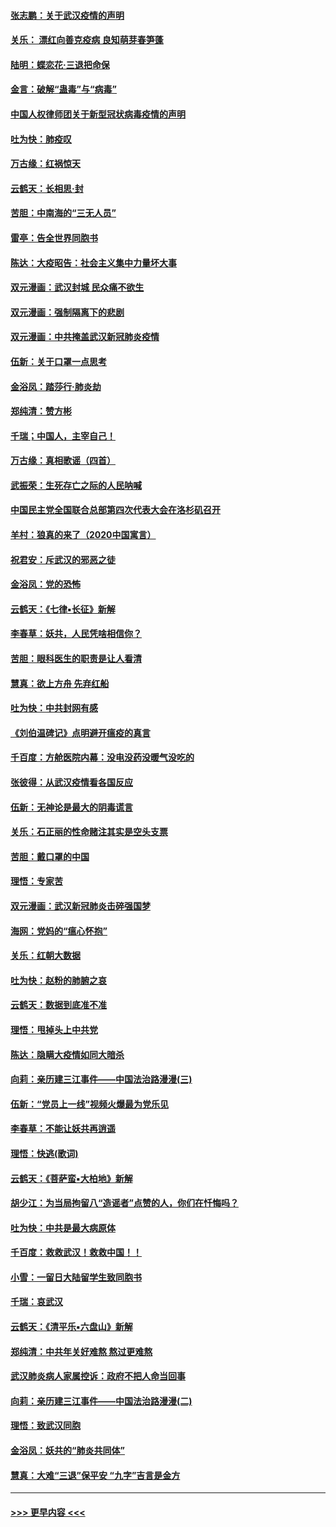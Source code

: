 #### [张志鹏：关于武汉疫情的声明](../pages/nsc993/n11867182.md?t=02140911) 
#### [关乐： 漂红向善克疫病 良知萌芽春笋蓬](../pages/nsc993/n11865710.md?t=02140911) 
#### [陆明：蝶恋花‧三退把命保](../pages/nsc993/n11865673.md?t=02140911) 
#### [金言：破解“蛊毒”与“病毒”](../pages/nsc993/n11864103.md?t=02140911) 
#### [中国人权律师团关于新型冠状病毒疫情的声明](../pages/nsc993/n11864249.md?t=02140911) 
#### [吐为快：肺疫叹](../pages/nsc993/n11864027.md?t=02140911) 
#### [万古缘：红祸惊天](../pages/nsc993/n11864079.md?t=02140911) 
#### [云鹤天：长相思‧封](../pages/nsc993/n11864006.md?t=02140911) 
#### [苦胆：中南海的“三无人员”](../pages/nsc993/n11862997.md?t=02140911) 
#### [雷亭：告全世界同胞书](../pages/nsc993/n11862572.md?t=02140911) 
#### [陈达：大疫昭告：社会主义集中力量坏大事](../pages/nsc993/n11859419.md?t=02140911) 
#### [双元漫画：武汉封城 民众痛不欲生](../pages/nsc993/n11859287.md?t=02140911) 
#### [双元漫画：强制隔离下的悲剧](../pages/nsc993/n11859244.md?t=02140911) 
#### [双元漫画：中共掩盖武汉新冠肺炎疫情](../pages/nsc993/n11858249.md?t=02140911) 
#### [伍新：关于口罩一点思考](../pages/nsc993/n11859195.md?t=02140911) 
#### [金浴凤：踏莎行‧肺炎劫](../pages/nsc993/n11858227.md?t=02140911) 
#### [郑纯清：赞方彬](../pages/nsc993/n11856803.md?t=02140911) 
#### [千瑞；中国人，主宰自己！](../pages/nsc993/n11856793.md?t=02140911) 
#### [万古缘：真相歌谣（四首）](../pages/nsc993/n11856263.md?t=02140911) 
#### [武振荣：生死存亡之际的人民呐喊](../pages/nsc993/n11856256.md?t=02140911) 
#### [中国民主党全国联合总部第四次代表大会在洛杉矶召开](../pages/nsc993/n11856344.md?t=02140911) 
#### [羊村：狼真的来了（2020中国寓言）](../pages/nsc993/n11856229.md?t=02140911) 
#### [祝君安：斥武汉的邪恶之徒](../pages/nsc993/n11855861.md?t=02140911) 
#### [金浴凤：党的恐怖](../pages/nsc993/n11855849.md?t=02140911) 
#### [云鹤天：《七律▪长征》新解](../pages/nsc993/n11855479.md?t=02140911) 
#### [李春草：妖共，人民凭啥相信你？](../pages/nsc993/n11855196.md?t=02140911) 
#### [苦胆：眼科医生的职责是让人看清](../pages/nsc993/n11853840.md?t=02140911) 
#### [慧真：欲上方舟 先弃红船](../pages/nsc993/n11853483.md?t=02140911) 
#### [吐为快：中共封网有感](../pages/nsc993/n11852575.md?t=02140911) 
#### [《刘伯温碑记》点明避开瘟疫的真言](../pages/nsc993/n11852128.md?t=02140911) 
#### [千百度：方舱医院内幕：没电没药没暖气没吃的](../pages/nsc993/n11850211.md?t=02140911) 
#### [张彼得：从武汉疫情看各国反应](../pages/nsc993/n11850102.md?t=02140911) 
#### [伍新：无神论是最大的阴毒谎言](../pages/nsc993/n11846129.md?t=02140911) 
#### [关乐：石正丽的性命赌注其实是空头支票](../pages/nsc993/n11846109.md?t=02140911) 
#### [苦胆：戴口罩的中国](../pages/nsc993/n11845576.md?t=02140911) 
#### [理悟：专家苦](../pages/nsc993/n11845564.md?t=02140911) 
#### [双元漫画：武汉新冠肺炎击碎强国梦](../pages/nsc993/n11843320.md?t=02140911) 
#### [海网：党妈的“瘟心怀抱”](../pages/nsc993/n11840740.md?t=02140911) 
#### [关乐：红朝大数据](../pages/nsc993/n11840675.md?t=02140911) 
#### [吐为快：赵粉的肺腑之哀](../pages/nsc993/n11840618.md?t=02140911) 
#### [云鹤天：数据到底准不准](../pages/nsc993/n11840325.md?t=02140911) 
#### [理悟：甩掉头上中共党](../pages/nsc993/n11838826.md?t=02140911) 
#### [陈达：隐瞒大疫情如同大暗杀](../pages/nsc993/n11838771.md?t=02140911) 
#### [向莉：亲历建三江事件——中国法治路漫漫(三)](../pages/nsc993/n11831825.md?t=02140911) 
#### [伍新：“党员上一线”视频火爆最为党乐见](../pages/nsc993/n11838200.md?t=02140911) 
#### [李春草：不能让妖共再逍遥](../pages/nsc993/n11838102.md?t=02140911) 
#### [理悟：快逃(歌词)](../pages/nsc993/n11838083.md?t=02140911) 
#### [云鹤天：《菩萨蛮▪大柏地》新解](../pages/nsc993/n11838059.md?t=02140911) 
#### [胡少江：为当局拘留八“造谣者”点赞的人，你们在忏悔吗？](../pages/nsc993/n11836801.md?t=02140911) 
#### [吐为快：中共是最大病原体](../pages/nsc993/n11836748.md?t=02140911) 
#### [千百度：救救武汉！救救中国！！](../pages/nsc993/n11836145.md?t=02140911) 
#### [小雪：一留日大陆留学生致同胞书](../pages/nsc993/n11834624.md?t=02140911) 
#### [千瑞：哀武汉](../pages/nsc993/n11833647.md?t=02140911) 
#### [云鹤天：《清平乐▪六盘山》新解](../pages/nsc993/n11833611.md?t=02140911) 
#### [郑纯清：中共年关好难熬 熬过更难熬](../pages/nsc993/n11833489.md?t=02140911) 
#### [武汉肺炎病人家属控诉：政府不把人命当回事](../pages/nsc993/n11833205.md?t=02140911) 
#### [向莉：亲历建三江事件——中国法治路漫漫(二)](../pages/nsc993/n11829102.md?t=02140911) 
#### [理悟：致武汉同胞](../pages/nsc993/n11831522.md?t=02140911) 
#### [金浴凤：妖共的“肺炎共同体”](../pages/nsc993/n11829448.md?t=02140911) 
#### [慧真：大难“三退”保平安 “九字”吉言是金方](../pages/nsc993/n11829501.md?t=02140911) 

----
#### [ >>> 更早内容 <<< ](../indexes/nsc993-earlier.md)
